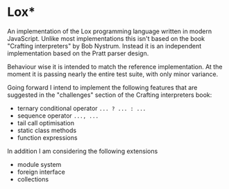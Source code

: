 # Lox*
An implementation of the Lox programming language written in modern JavaScript. Unlike most implementations this isn't based on the book "Crafting interpreters" by Bob Nystrum. Instead it is an independent implementation based on the Pratt parser design.

Behaviour wise it is intended to match the reference implementation. At the moment it is passing nearly the entire test suite, with only minor variance.

Going forward I intend to implement the following features that are suggested in the "challenges" section of the Crafting interpreters book:
- ternary conditional operator `... ? ... : ...`
- sequence operator `..., ...`
- tail call optimisation
- static class methods
- function expressions

In addition I am considering the following extensions
- module system
- foreign interface
- collections
